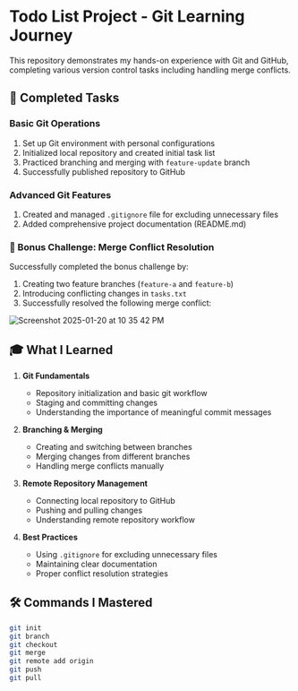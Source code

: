 # Todo List Project - Git Learning Journey

This repository demonstrates my hands-on experience with Git and GitHub, completing various version control tasks including handling merge conflicts.

## 🎯 Completed Tasks

### Basic Git Operations
1. Set up Git environment with personal configurations
2. Initialized local repository and created initial task list
3. Practiced branching and merging with `feature-update` branch
4. Successfully published repository to GitHub

### Advanced Git Features
1. Created and managed `.gitignore` file for excluding unnecessary files
2. Added comprehensive project documentation (README.md)

### 🌟 Bonus Challenge: Merge Conflict Resolution
Successfully completed the bonus challenge by:
1. Creating two feature branches (`feature-a` and `feature-b`)
2. Introducing conflicting changes in `tasks.txt`
3. Successfully resolved the following merge conflict:

![Screenshot 2025-01-20 at 10 35 42 PM](https://github.com/user-attachments/assets/dad60593-a49c-4cb0-a50d-c98a81f0595a)


## 🎓 What I Learned

1. **Git Fundamentals**
   - Repository initialization and basic git workflow
   - Staging and committing changes
   - Understanding the importance of meaningful commit messages

2. **Branching & Merging**
   - Creating and switching between branches
   - Merging changes from different branches
   - Handling merge conflicts manually

3. **Remote Repository Management**
   - Connecting local repository to GitHub
   - Pushing and pulling changes
   - Understanding remote repository workflow

4. **Best Practices**
   - Using `.gitignore` for excluding unnecessary files
   - Maintaining clear documentation
   - Proper conflict resolution strategies

## 🛠️ Commands I Mastered

```bash
git init
git branch
git checkout
git merge
git remote add origin
git push
git pull
